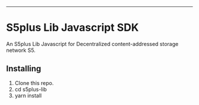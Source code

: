 ---

# S5plus Lib Javascript SDK

An S5plus Lib Javascript for Decentralized content-addressed storage network S5.

## Installing

1. Clone this repo.
2. cd s5plus-lib
3. yarn install


